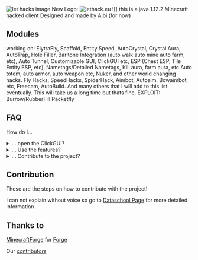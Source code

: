 ![let hacks image](https://i.imgur.com/PiOKePR.jpg)
New Logo:
![lethack.eu](https://imgur.com/a/24turUQ)
![]
this is a java 1.12.2 Minecraft hacked client Designed and made by Albi (for now)

## Modules


working on: ElytraFly, Scaffold, Entity Speed, AutoCrystal, Crystal Aura, AutoTrap, Hole Filler, Baritone Integration (auto walk auto mine auto farm, etc), Auto Tunnel, Customizable GUI, ClickGUI etc, ESP (Chest ESP, Tile Entity ESP, etc), Nametags/Detailed Nametags, Kill aura, farm aura, etc Auto totem, auto armor, auto weapon etc, Nuker, and other world changing hacks. Fly Hacks, SpeedHacks, SpiderHack, Aimbot, Autoaim, Bowaimbot etc, Freecam, AutoBuild. And many others that I will add to this list eventually. This will take us a long time but thats fine. EXPLOIT: Burrow/RubberFill Packetfly

## FAQ

How do I...

<details>
  <summary>... open the ClickGUI?</summary>

> There is no click gui yet we are still working on that. Commands only!

</details>

<details>
  <summary>... Use the features?</summary>

> Features can be used with the following commands:

</details>

<details>
  <summary>... Contribute to the project?</summary>

> Check the next section on instructions!

</details>

## Contribution
These are the steps on how to contribute with the project!

I can not explain without voice so go to 
[Dataschool Page](https://www.dataschool.io/how-to-contribute-on-github/) for more detailed information

## Thanks to
[MinecraftForge](https://github.com/MinecraftForge) for [Forge](https://github.com/MinecraftForge/MinecraftForge)

Our [contributors](https://github.com/FunWithAlbiYT/lethacks/graphs/contributors)
